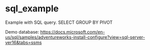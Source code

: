 # sql_example

Example with SQL query.
SELECT 
GROUP BY
PIVOT

Demo database:
https://docs.microsoft.com/en-us/sql/samples/adventureworks-install-configure?view=sql-server-ver16&tabs=ssms

